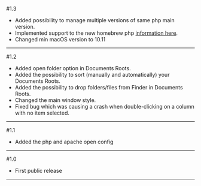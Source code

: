 #1.3
- Added possibility to manage multiple versions of same php main version.
- Implemented support to the new homebrew php [information here](https://github.com/Homebrew/homebrew-php/issues/4721).
- Changed min macOS version to 10.11

---

#1.2
- Added open folder option in Documents Roots.
- Added the possibility to sort (manually and automatically) your Documents Roots.
- Added the possibility to drop folders/files from Finder in Documents Roots.
- Changed the main window style.
- Fixed bug which was causing a crash when double-clicking on a column with no item selected.

---

#1.1
- Added the php and apache open config

---

#1.0
- First public release

---
